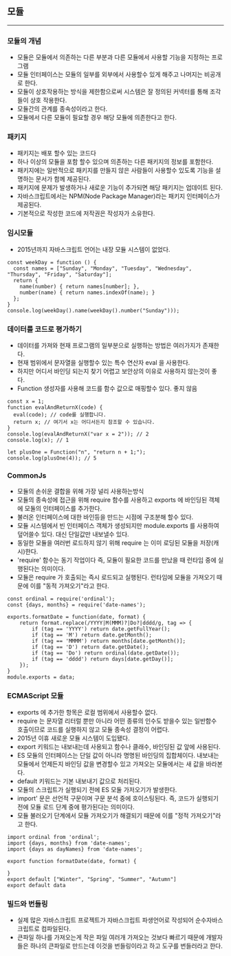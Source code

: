 
## 모듈

---------------------------------

### 모듈의 개념

* 모듈은 모듈에서 의존하는 다른 부분과 다른 모듈에서 사용할 기능을 지정하는 프로그램
* 모듈 인터페이스는 모듈의 일부를 외부에서 사용할수 있게 해주고 나머지는 비공개로 한다.
* 모듈이 상호작용하는 방식을 제한함으로써 시스템은 잘 정의된 커넥터를 통해 조각들이 상호 작용한다.
* 모듈간의 관계를 종속성이라고 한다.
* 모듈에서 다른 모듈이 필요할 경우 해당 모듈에 의존한다고 한다.

### 패키지

* 패키지는 배포 할수 있는 코드다
* 하나 이상의 모듈을 포함 할수 있으며 의존하는 다른 패키지의 정보를 포함한다.
* 패키지에는 일반적으로 패키지를 만들지 않은 사람들이 사용할수 있도록 기능을 설명하는 문서가 함께 제공된다.
* 패키지에 문제가 발생하거나 새로운 기능이 추가되면 해당 패키지는 업데이트 된다.
* 자바스크립트에서는 NPM(Node Package Manager)라는 패키지 인터페이스가 제공된다.
* 기본적으로 작성한 코드에 저작권은 작성자가 소유한다.

### 임시모듈

* 2015년까지 자바스크립트 언어는 내장 모듈 시스템이 없었다.
```
const weekDay = function () {
  const names = ["Sunday", "Monday", "Tuesday", "Wednesday", "Thursday", "Friday", "Saturday"];
  return {
    name(number) { return names[number]; },
    number(name) { return names.indexOf(name); }
  };
}
console.log(weekDay().name(weekDay().number("Sunday")));
```

### 데이터를 코드로 평가하기

* 데이터를 가져와 현재 프로그램의 일부분으로 실행하는 방법은 여러가지가 존재한다.
* 현재 범위에서 문자열을 실행할수 있는 특수 연산자 eval 을 사용한다.
* 하지만 어디서 바인딩 되는지 찾기 어렵고 보안상의 이유로 사용하지 않는것이 좋다.
* Function 생성자를 사용해 코드를 함수 값으로 매핑할수 있다. 좋지 않음
```
const x = 1;
function evalAndReturnX(code) {
  eval(code); // code를 실행합니다.
  return x; // 여기서 x는 어디서든지 참조할 수 있습니다.
}
console.log(evalAndReturnX("var x = 2")); // 2
console.log(x); // 1

let plusOne = Function("n", "return n + 1;");
console.log(plusOne(4)); // 5
```

### CommonJs

* 모듈의 손쉬운 결합을 위해 가장 널리 사용하는방식
* 모듈의 종속성에 접근을 위해 require 함수를 사용하고 exports 에 바인딩된 객체에 모둘의 인터페이스를 추가한다.
* 불러온 인터페이스에 대한 바인등을 만드는 시점에 구조분해 할수 있다.
* 모듈 시스템에서 빈 인터페이스 객체가 생성되지만 module.exports 를 사용하여 덮어쓸수 있다. 대신 단일값만 내보낼수 있다.
* 동일한 모듈을 여러번 로드하지 않기 위해 require 는 이미 로딩된 모듈을 저장(캐시)한다.
* 'require' 함수는 동기 작업이다 즉, 모듈이 필요한 코드를 만났을 때 런타임 중에 실행된다는 의미이다.
* 모듈은 require 가 호출되는 즉시 로드되고 실행된다. 런타임에 모듈을 가져오기 때문에 이를 "동적 가져오기"라고 한다.
```
const ordinal = require('ordinal');
const {days, months} = require('date-names');

exports.formatDate = function(date, format) {
    return format.replace(/YYYY|M(MMM)?|Do?|dddd/g, tag => {
        if (tag == 'YYYY') return date.getFullYear();
        if (tag == 'M') return date.getMonth();
        if (tag == 'MMMM') return months[date.getMonth()];
        if (tag == 'D') return date.getDate();
        if (tag == 'Do') return ordinal(date.getDate());
        if (tag == 'dddd') return days[date.getDay()];
    });
}
module.exports = data;
```

### ECMAScript 모듈

* exports 에 추가한 항목은 로컬 범위에서 사용할수 없다.
* require 는 문자열 리터럴 뿐만 아니라 어떤 종류의 인수도 받을수 있는 일반함수 호출이므로 코드를 실행하지 않고 모듈 종속성 결정이 어렵다.
* 2015년 이휴 새로운 모듈 시스템이 도입됐다.
* export 키워드는 내보내는데 사용되고 함수나 클래수, 바인딩된 값 앞에 사용된다.
* ES 모듈의 인터페이스는 단일 값이 아니라 명명된 바인딩의 집합체이다. 내보내는 모듈에서 언제든지 바인딩 값을 변경할수 있고 가져오는 모듈에서는 새 값을 바라본다.
* default 키워드는 기본 내보내기 값으로 처리된다.
* 모듈의 스크립트가 실행되기 전에 ES 모둘 가저오기가 발생한다.
* import' 문은 선언적 구문이며 구문 분석 중에 호이스팅된다. 즉, 코드가 실행되기 전에 모듈 로드 단계 중에 평가된다는 의미이다.
* 모듈 불러오기 단계에서 모듈 가져오기가 해결되기 때문에 이를 "정적 가져오기"라고 한다.
```
import ordinal from 'ordinal';
import {days, months} from 'date-names';
import {days as dayNames} from 'date-names';

export function formatDate(date, format) {
    
}
export default ["Winter", "Spring", "Summer", "Autumn"]
export default data
```

### 빌드와 번들링

* 실제 많은 자바스크립트 프로젝트가 자바스크립트 파생언어로 작성되어 순수자바스크립트로 컴파일된다.
* 큰파일 하나를 가져오는게 작은 파일 여러개 가져오는 것보다 빠르기 때문에 개발자들은 하나의 큰파일로 만드는데 이것을 번들링이라고 하고 도구를 번들러라고 한다.
